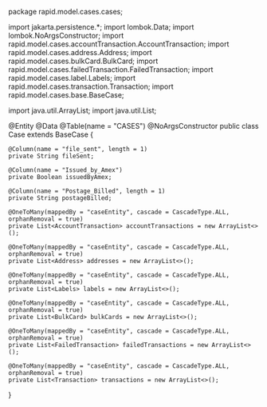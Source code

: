 package rapid.model.cases.cases;

import jakarta.persistence.*;
import lombok.Data;
import lombok.NoArgsConstructor;
import rapid.model.cases.accountTransaction.AccountTransaction;
import rapid.model.cases.address.Address;
import rapid.model.cases.bulkCard.BulkCard;
import rapid.model.cases.failedTransaction.FailedTransaction;
import rapid.model.cases.label.Labels;
import rapid.model.cases.transaction.Transaction;
import rapid.model.cases.base.BaseCase;

import java.util.ArrayList;
import java.util.List;

@Entity
@Data
@Table(name = "CASES")
@NoArgsConstructor
public class Case extends BaseCase {

    @Column(name = "file_sent", length = 1)
    private String fileSent;

    @Column(name = "Issued_by_Amex")
    private Boolean issuedByAmex;

    @Column(name = "Postage_Billed", length = 1)
    private String postageBilled;

    @OneToMany(mappedBy = "caseEntity", cascade = CascadeType.ALL, orphanRemoval = true)
    private List<AccountTransaction> accountTransactions = new ArrayList<>();

    @OneToMany(mappedBy = "caseEntity", cascade = CascadeType.ALL, orphanRemoval = true)
    private List<Address> addresses = new ArrayList<>();

    @OneToMany(mappedBy = "caseEntity", cascade = CascadeType.ALL, orphanRemoval = true)
    private List<Labels> labels = new ArrayList<>();

    @OneToMany(mappedBy = "caseEntity", cascade = CascadeType.ALL, orphanRemoval = true)
    private List<BulkCard> bulkCards = new ArrayList<>();

    @OneToMany(mappedBy = "caseEntity", cascade = CascadeType.ALL, orphanRemoval = true)
    private List<FailedTransaction> failedTransactions = new ArrayList<>();

    @OneToMany(mappedBy = "caseEntity", cascade = CascadeType.ALL, orphanRemoval = true)
    private List<Transaction> transactions = new ArrayList<>();
}
